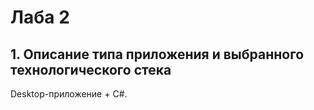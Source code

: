 # Лаба 2
## 1. Описание типа приложения и выбранного технологического стека
Desktop-приложение + C#.
